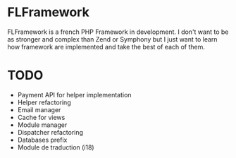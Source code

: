 FLFramework
===========

FLFramework is a french PHP Framework in development.
I don't want to be as stronger and complex than Zend or Symphony but I just want to learn how framework are implemented and take the best of each of them.

TODO
===========

- Payment API for helper implementation
- Helper refactoring
- Email manager
- Cache for views
- Module manager
- Dispatcher refactoring
- Databases prefix
- Module de traduction (i18)